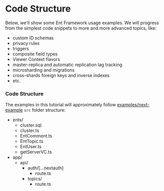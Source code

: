 # Code Structure

Below, we'll show some Ent Framework usage examples. We will progress from the simplest code snippets to more and more advanced topics, like:

* custom ID schemas
* privacy rules
* triggers
* composite field types
* Viewer Context flavors
* master-replica and automatic replication lag tracking
* microsharding and migrations
* cross-shards foreign keys and inverse indexes
* etc.

### Code Structure

The examples in this tutorial will approximately follow [examples/next-example](https://github.com/dimikot/ent-framework/tree/main/examples/next-example) `src` folder structure:

* ents/
  * cluster.sql
  * cluster.ts
  * EntComment.ts
  * EntTopic.ts
  * EntUser.ts
  * getServerVC.ts
* app/
  * api/
    * auth/\[...nextauth]
      * route.ts
    * topics/
      * route.ts
